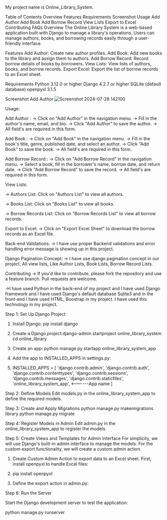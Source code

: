 My project name is Online_Library_System.

Table of Contents
Overview
Features
Requirements
Screenshot
Usage
Add Author
Add Book
Add Borrow Record
View Lists
Export to Excel
Contributing
FAQs
Overview
The Online Library System is a web-based application built with Django to manage a library's operations. Users can manage authors, books, and borrowing records easily through a user-friendly interface.

Features
Add Author: Create new author profiles.
Add Book: Add new books to the library and assign them to authors.
Add Borrow Record: Record borrow details of books by borrowers.
View Lists: View lists of authors, books, and borrow records.
Export Excel: Export the list of borrow records to an Excel sheet.

Requirements
Python 3.12.0 or higher
Django 4.2.7 or higher
SQLite (default database)
openpyxl 3.1.5

Screenshot
Add Author
![Screenshot 2024-07-28 142100](https://github.com/user-attachments/assets/a5f00b4c-66ab-472a-af3f-c2a5282f5b0e)

Usage:

Add Author : 
-> Click on "Add Author" in the navigation menu.
-> Fill in the author's name, email, and bio.
-> Click "Add Author" to save the author.
-> All field's are required in this form.

Add Book : 
-> Click on "Add Book" in the navigation menu.
-> Fill in the book's title, genre, published date, and select an author.
-> Click "Add Book" to save the book.
-> All field's are required in this form.

Add Borrow Record : 
-> Click on "Add Borrow Record" in the navigation menu.
-> Select a book, fill in the borrower's name, borrow date, and return date.
-> Click "Add Borrow Record" to save the record.
-> All field's are required in this form.

View Lists:

-> Authors List: Click on "Authors List" to view all authors.

-> Books List: Click on "Books List" to view all books.

-> Borrow Records List: Click on "Borrow Records List" to view all borrow records.

Export to Excel:
-> Click on "Export Excel Sheet" to download the borrow records as an Excel file.

Back-end Validations:
-> I have use proper Backend validations and error handling error message is showing up in this project.

Django Pagination Concept:
-> I have use django pagination concept in our project, All view lists, Like Author Lists, Book Lists, Borrow Record Lists.

Contributing
-> If you'd like to contribute, please fork the repository and use a feature branch. Pull requests are welcome.

->I have used Python in the back-end of my project and I have used Django framework and I have used Django's default database Sqlite3 and in the front-end I have used HTML, Boostrap in my project. I have used this technology in my project.

Step 1: Set Up Django Project

1. Install Django: pip install django
    
2. Create a Django project:django-admin startproject online_library_system
cd online_library

3. Create an app: python manage.py startapp online_library_system_app
 
4. Add the app to INSTALLED_APPS in settings.py:
5. INSTALLED_APPS = [
    'django.contrib.admin',
    'django.contrib.auth',
    'django.contrib.contenttypes',
    'django.contrib.sessions',
    'django.contrib.messages',
    'django.contrib.staticfiles',
    'online_library_system_app', <------App name
]

Step 2: Define Models
Edit models.py in the online_library_system_app to define the required models.

Step 3: Create and Apply Migrations
python manage.py makemigrations library
python manage.py migrate

Step 4: Register Models in Admin
Edit admin.py in the online_library_system_app to register the models.

Step 5: Create Views and Templates for Admin Interface
For simplicity, we will use Django's built-in admin interface to manage the models. For the custom export functionality, we will create a custom admin action.

1. Create Custom Admin Action to export data to an Excel sheet. First, install openpyxl to handle Excel files:

2. pip install openpyxl

3. Define the export action in admin.py:

Step 6: Run the Server

Start the Django development server to test the application:

python manage.py runserver
